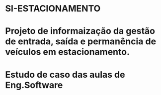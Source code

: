  # SI-ESTACIONAMENTO
 # Projeto de informaização da gestão de entrada, saída e permanência de veículos em estacionamento.
 # Estudo de caso das aulas de Eng.Software

